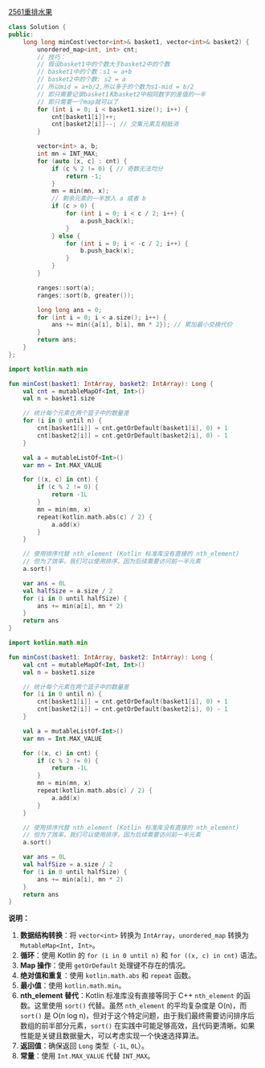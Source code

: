 [2561重排水果](https://leetcode.cn/problems/rearranging-fruits)

~~~cpp
class Solution {
public:
    long long minCost(vector<int>& basket1, vector<int>& basket2) {
        unordered_map<int, int> cnt;
        // 技巧：
        // 假设basket1中的个数大于basket2中的个数
        // basket1中的个数：s1 = a+b
        // basket2中的个数: s2 = a
        // 所以mid = a+b/2,所以多于的个数为s1-mid = b/2
        // 即只需要记录basket1和basket2中相同数字的差值的一半
        // 即只需要一个map就可以了
        for (int i = 0; i < basket1.size(); i++) {
            cnt[basket1[i]]++;
            cnt[basket2[i]]--; // 交集元素互相抵消
        }

        vector<int> a, b;
        int mn = INT_MAX;
        for (auto [x, c] : cnt) {
            if (c % 2 != 0) { // 奇数无法均分
                return -1;
            }
            mn = min(mn, x);
            // 剩余元素的一半放入 a 或者 b
            if (c > 0) {
                for (int i = 0; i < c / 2; i++) {
                    a.push_back(x);
                }
            } else {
                for (int i = 0; i < -c / 2; i++) {
                    b.push_back(x);
                }
            }
        }

        ranges::sort(a);
        ranges::sort(b, greater());

        long long ans = 0;
        for (int i = 0; i < a.size(); i++) {
            ans += min({a[i], b[i], mn * 2}); // 累加最小交换代价
        }
        return ans;
    }
};
~~~

~~~kotlin
import kotlin.math.min

fun minCost(basket1: IntArray, basket2: IntArray): Long {
    val cnt = mutableMapOf<Int, Int>()
    val n = basket1.size

    // 统计每个元素在两个篮子中的数量差
    for (i in 0 until n) {
        cnt[basket1[i]] = cnt.getOrDefault(basket1[i], 0) + 1
        cnt[basket2[i]] = cnt.getOrDefault(basket2[i], 0) - 1
    }

    val a = mutableListOf<Int>()
    var mn = Int.MAX_VALUE

    for ((x, c) in cnt) {
        if (c % 2 != 0) {
            return -1L
        }
        mn = min(mn, x)
        repeat(kotlin.math.abs(c) / 2) {
            a.add(x)
        }
    }

    // 使用排序代替 nth_element (Kotlin 标准库没有直接的 nth_element)
    // 但为了效率，我们可以使用排序，因为后续需要访问前一半元素
    a.sort()

    var ans = 0L
    val halfSize = a.size / 2
    for (i in 0 until halfSize) {
        ans += min(a[i], mn * 2)
    }
    return ans
}
~~~

```kotlin
import kotlin.math.min

fun minCost(basket1: IntArray, basket2: IntArray): Long {
    val cnt = mutableMapOf<Int, Int>()
    val n = basket1.size

    // 统计每个元素在两个篮子中的数量差
    for (i in 0 until n) {
        cnt[basket1[i]] = cnt.getOrDefault(basket1[i], 0) + 1
        cnt[basket2[i]] = cnt.getOrDefault(basket2[i], 0) - 1
    }

    val a = mutableListOf<Int>()
    var mn = Int.MAX_VALUE

    for ((x, c) in cnt) {
        if (c % 2 != 0) {
            return -1L
        }
        mn = min(mn, x)
        repeat(kotlin.math.abs(c) / 2) {
            a.add(x)
        }
    }

    // 使用排序代替 nth_element (Kotlin 标准库没有直接的 nth_element)
    // 但为了效率，我们可以使用排序，因为后续需要访问前一半元素
    a.sort()

    var ans = 0L
    val halfSize = a.size / 2
    for (i in 0 until halfSize) {
        ans += min(a[i], mn * 2)
    }
    return ans
}
```

**说明：**

1.  **数据结构转换**：将 `vector<int>` 转换为 `IntArray`，`unordered_map` 转换为 `MutableMap<Int, Int>`。
2.  **循环**：使用 Kotlin 的 `for (i in 0 until n)` 和 `for ((x, c) in cnt)` 语法。
3.  **Map 操作**：使用 `getOrDefault` 处理键不存在的情况。
4.  **绝对值和重复**：使用 `kotlin.math.abs` 和 `repeat` 函数。
5.  **最小值**：使用 `kotlin.math.min`。
6.  **nth_element 替代**：Kotlin 标准库没有直接等同于 C++ `nth_element` 的函数。这里使用 `sort()` 代替。虽然 `nth_element` 的平均复杂度是 O(n)，而 `sort()` 是 O(n log n)，但对于这个特定问题，由于我们最终需要访问排序后数组的前半部分元素，`sort()` 在实践中可能足够高效，且代码更清晰。如果性能是关键且数据量大，可以考虑实现一个快速选择算法。
7.  **返回值**：确保返回 `Long` 类型（`-1L`, `0L`）。
8.  **常量**：使用 `Int.MAX_VALUE` 代替 `INT_MAX`。
